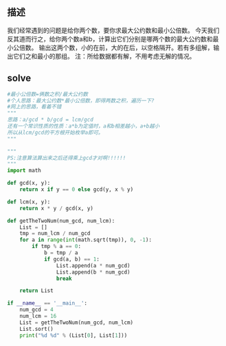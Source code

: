 ## 描述

我们经常遇到的问题是给你两个数，要你求最大公约数和最小公倍数。
今天我们反其道而行之，给你两个数a和b，计算出它们分别是哪两个数的最大公约数和最小公倍数。
输出这两个数，小的在前，大的在后，以空格隔开。若有多组解，输出它们之和最小的那组。
注：所给数据都有解，不用考虑无解的情况。

## solve
```Python
#最小公倍数=俩数之积/最大公约数
#个人思路：最大公约数*最小公倍数，即得两数之积，遍历一下?
#网上的思路，看着不错
"""
思路：a/gcd * b/gcd = lcm/gcd
还有一个常识性质的性质：a*b为定值时，a和b相差越小，a+b越小
所以从lcm/gcd的平方根开始枚举a即可。
"""

"""
PS:注意算法算出来之后还得乘上gcd才对啊!!!!!!
"""
import math

def gcd(x, y):
    return x if y == 0 else gcd(y, x % y)

def lcm(x, y):
    return x * y / gcd(x, y)

def getTheTwoNum(num_gcd, num_lcm):
    List = []
    tmp = num_lcm / num_gcd
    for a in range(int(math.sqrt(tmp)), 0, -1):
        if tmp % a == 0:
            b = tmp / a
            if gcd(a, b) == 1:
                List.append(a * num_gcd)
                List.append(b * num_gcd)
                break

    return List

if __name__ == '__main__':
    num_gcd = 4
    num_lcm = 16
    List = getTheTwoNum(num_gcd, num_lcm)
    List.sort()
    print("%d %d" % (List[0], List[1]))
```